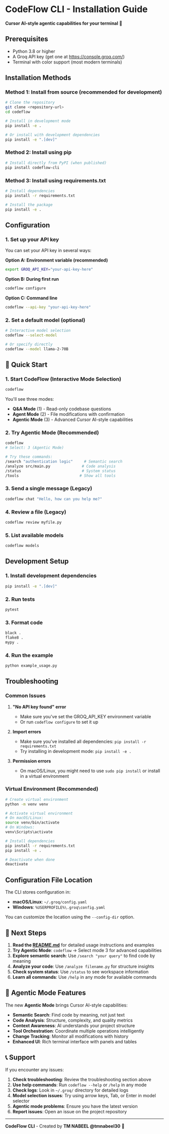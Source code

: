 # CodeFlow CLI - Installation Guide

**Cursor AI-style agentic capabilities for your terminal** 🚀

## Prerequisites

- Python 3.8 or higher
- A Groq API key (get one at https://console.groq.com/)
- Terminal with color support (most modern terminals)

## Installation Methods

### Method 1: Install from source (recommended for development)

```bash
# Clone the repository
git clone <repository-url>
cd codeflow

# Install in development mode
pip install -e .

# Or install with development dependencies
pip install -e ".[dev]"
```

### Method 2: Install using pip

```bash
# Install directly from PyPI (when published)
pip install codeflow-cli
```

### Method 3: Install using requirements.txt

```bash
# Install dependencies
pip install -r requirements.txt

# Install the package
pip install -e .
```

## Configuration

### 1. Set up your API key

You can set your API key in several ways:

**Option A: Environment variable (recommended)**
```bash
export GROQ_API_KEY="your-api-key-here"
```

**Option B: During first run**
```bash
codeflow configure
```

**Option C: Command line**
```bash
codeflow --api-key "your-api-key-here"
```

### 2. Set a default model (optional)

```bash
# Interactive model selection
codeflow --select-model

# Or specify directly
codeflow --model llama-2-70B
```

## 🚀 Quick Start

### 1. Start CodeFlow (Interactive Mode Selection)
```bash
codeflow
```
You'll see three modes:
- **Q&A Mode** (1) - Read-only codebase questions
- **Agent Mode** (2) - File modifications with confirmation
- **Agentic Mode** (3) - Advanced Cursor AI-style capabilities

### 2. Try Agentic Mode (Recommended)
```bash
codeflow
# Select: 3 (Agentic Mode)

# Try these commands:
/search "authentication logic"     # Semantic search
/analyze src/main.py              # Code analysis
/status                           # System status
/tools                           # Show all tools
```

### 3. Send a single message (Legacy)
```bash
codeflow chat "Hello, how can you help me?"
```

### 4. Review a file (Legacy)
```bash
codeflow review myfile.py
```

### 5. List available models
```bash
codeflow models
```

## Development Setup

### 1. Install development dependencies
```bash
pip install -e ".[dev]"
```

### 2. Run tests
```bash
pytest
```

### 3. Format code
```bash
black .
flake8 .
mypy .
```

### 4. Run the example
```bash
python example_usage.py
```

## Troubleshooting

### Common Issues

1. **"No API key found" error**
   - Make sure you've set the GROQ_API_KEY environment variable
   - Or run `codeflow configure` to set it up

2. **Import errors**
   - Make sure you've installed all dependencies: `pip install -r requirements.txt`
   - Try installing in development mode: `pip install -e .`

3. **Permission errors**
   - On macOS/Linux, you might need to use `sudo pip install` or install in a virtual environment

### Virtual Environment (Recommended)

```bash
# Create virtual environment
python -m venv venv

# Activate virtual environment
# On macOS/Linux:
source venv/bin/activate
# On Windows:
venv\Scripts\activate

# Install dependencies
pip install -r requirements.txt
pip install -e .

# Deactivate when done
deactivate
```

## Configuration File Location

The CLI stores configuration in:
- **macOS/Linux**: `~/.groq/config.yaml`
- **Windows**: `%USERPROFILE%\.groq\config.yaml`

You can customize the location using the `--config-dir` option.

## 🎯 Next Steps

1. **Read the [README.md](README.md)** for detailed usage instructions and examples
2. **Try Agentic Mode**: `codeflow` → Select mode 3 for advanced capabilities
3. **Explore semantic search**: Use `/search "your query"` to find code by meaning
4. **Analyze your code**: Use `/analyze filename.py` for structure insights
5. **Check system status**: Use `/status` to see workspace information
6. **Learn all commands**: Use `/help` in any mode for available commands

## 🚀 Agentic Mode Features

The new **Agentic Mode** brings Cursor AI-style capabilities:

- **Semantic Search**: Find code by meaning, not just text
- **Code Analysis**: Structure, complexity, and quality metrics
- **Context Awareness**: AI understands your project structure
- **Tool Orchestration**: Coordinate multiple operations intelligently
- **Change Tracking**: Monitor all modifications with history
- **Enhanced UI**: Rich terminal interface with panels and tables

## 📞 Support

If you encounter any issues:
1. **Check troubleshooting**: Review the troubleshooting section above
2. **Use help commands**: Run `codeflow --help` or `/help` in any mode
3. **Check logs**: Look in `~/.groq/` directory for detailed logs
4. **Model selection issues**: Try using arrow keys, Tab, or Enter in model selector
5. **Agentic mode problems**: Ensure you have the latest version
6. **Report issues**: Open an issue on the project repository

---

**CodeFlow CLI** - Created by **TM NABEEL @tmnabeel30** 🚀
